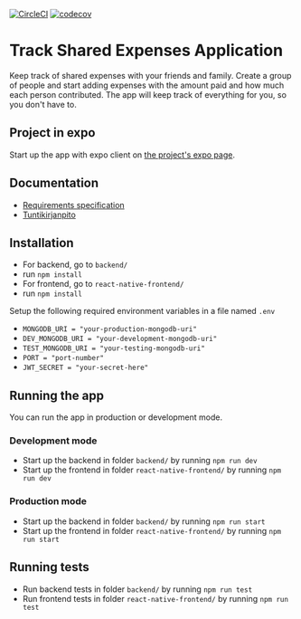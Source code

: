 [![CircleCI](https://circleci.com/gh/ilkkamaksy/share-expenses-app/tree/master.svg?style=svg)](https://circleci.com/gh/ilkkamaksy/share-expenses-app/tree/master)
[![codecov](https://codecov.io/gh/ilkkamaksy/share-expenses-app/branch/master/graph/badge.svg)](https://codecov.io/gh/ilkkamaksy/share-expenses-app)

# Track Shared Expenses Application

Keep track of shared expenses with your friends and family. Create a group of people and start adding expenses with the amount paid and how much each person contributed. The app will keep track of everything for you, so you don't have to. 

## Project in expo

Start up the app with expo client on [the project's expo page](https://expo.io/@ilkkamakinen/share-expenses-app).

## Documentation

- [Requirements specification](/documentation/requirements-spec.md)
- [Tuntikirjanpito](/documentation/tuntikirjanpito.md)

## Installation

- For backend, go to `backend/`
- run `npm install`
- For frontend, go to `react-native-frontend/`
- run `npm install`

Setup the following required environment variables in a file named `.env` 

- `MONGODB_URI = "your-production-mongodb-uri"`
- `DEV_MONGODB_URI = "your-development-mongodb-uri"`
- `TEST_MONGODB_URI = "your-testing-mongodb-uri"`
- `PORT = "port-number"`
- `JWT_SECRET = "your-secret-here"`

## Running the app

You can run the app in production or development mode.

### Development mode

- Start up the backend in folder `backend/` by running `npm run dev`
- Start up the frontend in folder `react-native-frontend/` by running `npm run dev`

### Production mode

- Start up the backend in folder `backend/` by running `npm run start`
- Start up the frontend in folder `react-native-frontend/` by running `npm run start`

## Running tests

- Run backend tests in folder `backend/` by running `npm run test`
- Run frontend tests in folder `react-native-frontend/` by running `npm run test`
